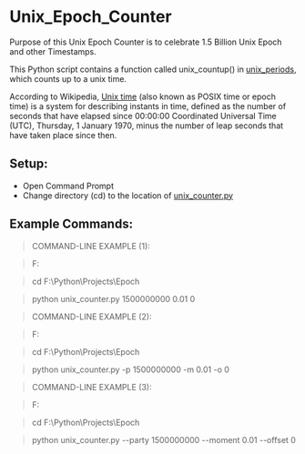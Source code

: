 # Unix_Epoch_Counter
Purpose of this Unix Epoch Counter is to celebrate 1.5 Billion Unix Epoch and other Timestamps.

This Python script contains a function called unix_countup() in [unix_periods](https://github.com/vdatasci/Unix_Epoch_Counter/blob/master/unix_period.py), which counts up to a unix time.

According to Wikipedia, [Unix time](https://en.wikipedia.org/wiki/Unix_time) (also known as POSIX time or epoch time) is a system for describing instants in time, defined as the number of seconds that have elapsed since 00:00:00 Coordinated Universal Time (UTC), Thursday, 1 January 1970, minus the number of leap seconds that have taken place since then.


## Setup:
* Open Command Prompt
* Change directory (cd) to the location of [unix_counter.py](https://github.com/vdatasci/Unix_Epoch_Counter/blob/master/unix_counter.py)


## Example Commands:

> COMMAND-LINE EXAMPLE (1):

> F:

> cd F:\\Python\\Projects\\Epoch

> python unix_counter.py 1500000000 0.01 0


> COMMAND-LINE EXAMPLE (2):

> F:

> cd F:\\Python\\Projects\\Epoch

> python unix_counter.py -p 1500000000 -m 0.01 -o 0


> COMMAND-LINE EXAMPLE (3):

> F:

> cd F:\\Python\\Projects\\Epoch

> python unix_counter.py --party 1500000000 --moment 0.01 --offset 0
 
